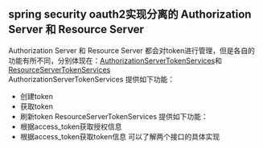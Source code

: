 ## spring security oauth2实现分离的 Authorization Server 和 Resource Server
Authorization Server 和 Resource Server 都会对token进行管理，但是各自的功能有所不同，分别体现在：[AuthorizationServerTokenServices](https://docs.spring.io/spring-security/oauth/apidocs/org/springframework/security/oauth2/provider/token/AuthorizationServerTokenServices.html)和[ResourceServerTokenServices ](https://docs.spring.io/spring-security/oauth/apidocs/org/springframework/security/oauth2/provider/token/ResourceServerTokenServices.html)   
AuthorizationServerTokenServices 提供如下功能：  
- 创建token
- 获取token
- 刷新token
ResourceServerTokenServices 提供如下功能：  
- 根据access_token获取授权信息
- 根据access_token获取token信息
可以了解两个接口的具体实现